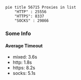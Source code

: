 
```mermaid
pie title 56715 Proxies in list
    "HTTP" : 25556
    "HTTPS": 8337
    "SOCKS" : 29866
```

### Some Info
#### Average Timeout

- mixed: 3.6s
- http: 1.8s
- https: 8.2s
- socks: 5.1s